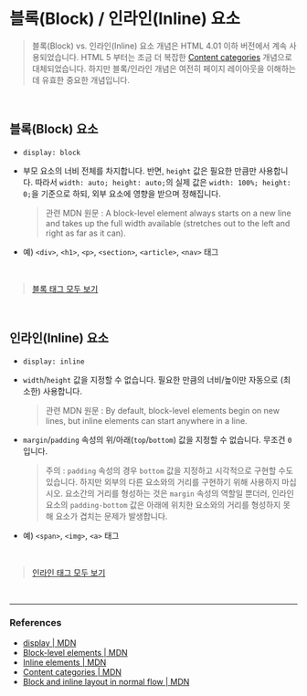 # 블록(Block) / 인라인(Inline) 요소

> 블록(Block) vs. 인라인(Inline) 요소 개념은 HTML 4.01 이하 버전에서 계속 사용되었습니다. HTML 5 부터는 조금 더 복잡한 [Content categories](https://developer.mozilla.org/en-US/docs/Web/Guide/HTML/Content_categories) 개념으로 대체되었습니다. 하지만 블록/인라인 개념은 여전히 페이지 레이아웃을 이해하는데 유효한 중요한 개념입니다.

<br>

## 블록(Block) 요소

- `display: block`

- 부모 요소의 너비 전체를 차지합니다. 반면, `height` 값은 필요한 만큼만 사용합니다. 따라서 `width: auto; height: auto;`의 실제 값은 `width: 100%; height: 0;`을 기준으로 하되, 외부 요소에 영향을 받으며 정해집니다.

  > 관련 MDN 원문 : A block-level element always starts on a new line and takes up the full width available (stretches out to the left and right as far as it can).

- 예) `<div>`, `<h1>`, `<p>`, `<section>`, `<article>`, `<nav>` 태그

<br>

> [블록 태그 모두 보기](https://developer.mozilla.org/en-US/docs/Web/HTML/Block-level_elements#Elements)

<br>

## 인라인(Inline) 요소

- `display: inline`

- `width`/`height` 값을 지정할 수 없습니다. 필요한 만큼의 너비/높이만 자동으로 (최소한) 사용합니다.

  > 관련 MDN 원문 : By default, block-level elements begin on new lines, but inline elements can start anywhere in a line.

- `margin`/`padding` 속성의 위/아래(`top`/`bottom`) 값을 지정할 수 없습니다. 무조건 `0` 입니다.

  > 주의 : `padding` 속성의 경우 `bottom` 값을 지정하고 시각적으로 구현할 수도 있습니다. 하지만 외부의 다른 요소와의 거리를 구현하기 위해 사용하지 마십시오. 요소간의 거리를 형성하는 것은 `margin` 속성의 역할일 뿐더러, 인라인 요소의 `padding-bottom` 값은 아래에 위치한 요소와의 거리를 형성하지 못해 요소가 겹치는 문제가 발생합니다.

- 예) `<span>`, `<img>`, `<a>` 태그

<br>

> [인라인 태그 모두 보기](https://developer.mozilla.org/en-US/docs/Web/HTML/Inline_elements#Elements)

<br>

---

### References

- [display | MDN](https://developer.mozilla.org/ko/docs/Web/CSS/display)
- [Block-level elements | MDN](https://developer.mozilla.org/en-US/docs/Web/HTML/Block-level_elements)
- [Inline elements | MDN](https://developer.mozilla.org/en-US/docs/Web/HTML/Inline_elements)
- [Content categories | MDN](https://developer.mozilla.org/en-US/docs/Web/Guide/HTML/Content_categories)
- [Block and inline layout in normal flow | MDN](https://developer.mozilla.org/en-US/docs/Web/CSS/CSS_Flow_Layout/Block_and_Inline_Layout_in_Normal_Flow)
